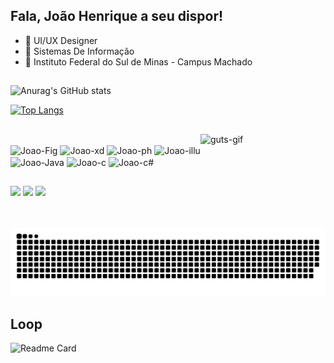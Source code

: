 ## Fala, João Henrique a seu dispor!

- 🔭 UI/UX Designer
- 🌱 Sistemas De Informação
- 🏫 Instituto Federal do Sul de Minas - Campus Machado

##

 
<div>

![Anurag's GitHub stats](https://github-readme-stats.vercel.app/api?username=kkjaokk&show_icons=true&theme=tokyonight)

  
</div>

[![Top Langs](https://github-readme-stats.vercel.app/api/top-langs/?username=kkjaokk&layout=donut&theme=tokyonight)](https://github.com/kkjaokk/github-readme-stats)
  
##

<img align="right" alt="guts-gif" height="150" width="200" src= "https://media.discordapp.net/attachments/1144873242801213482/1231498523476758570/9UZAEbT.gif?ex=66372d60&is=6624b860&hm=3270ea483d207c69cce52ff6f2131463e57ad0f3afe2bbc9ae8af0849cc0d818&=">
  <div style="display: inline_block"><br>
  <img align="center" alt="Joao-Fig" height="30" width="40" src="https://cdn.jsdelivr.net/gh/devicons/devicon@latest/icons/figma/figma-original.svg">
  <img align="center" alt="Joao-xd" height="30" width="40" src="https://cdn.jsdelivr.net/gh/devicons/devicon@latest/icons/xd/xd-original.svg">
  <img align="center" alt="Joao-ph" height="30" width="40" src="https://cdn.jsdelivr.net/gh/devicons/devicon@latest/icons/photoshop/photoshop-original.svg">
  <img align="center" alt="Joao-illu" height="30" width="40" src="https://cdn.jsdelivr.net/gh/devicons/devicon@latest/icons/illustrator/illustrator-plain.svg">
  <img align="center" alt="Joao-Java" height="30" width="40" src="https://cdn.jsdelivr.net/gh/devicons/devicon@latest/icons/java/java-original.svg">
  <img align="center" alt="Joao-c" height="30" width="40" src="https://cdn.jsdelivr.net/gh/devicons/devicon@latest/icons/c/c-original.svg">
  <img align="center" alt="Joao-c#" height="30" width="40" src="https://cdn.jsdelivr.net/gh/devicons/devicon@latest/icons/csharp/csharp-original.svg">
</div>

##

<div> 
  <a href="https://www.instagram.com/kkjao.psd" target="_blank"><img src="https://img.shields.io/badge/-Instagram-%23E4405F?style=for-the-badge&logo=instagram&logoColor=white" target="_blank"></a>
  <a href = "mailto:jh90538@gmail.com"><img src="https://img.shields.io/badge/-Gmail-%23333?style=for-the-badge&logo=gmail&logoColor=white" target="_blank"></a>
  <a href="https://www.linkedin.com/in/jo%C3%A3o-henrique-85a900279?lipi=urn%3Ali%3Apage%3Ad_flagship3_profile_view_base_contact_details%3BCTRmqB4PSxOeeNkQJoWxRA%3D%3D" target="_blank"><img src="https://img.shields.io/badge/-LinkedIn-%230077B5?style=for-the-badge&logo=linkedin&logoColor=white" target="_blank"></a> 
  
</div>

##
![Snake animation](https://github.com/kkjaokk/kkjaokk/blob/output/github-contribution-grid-snake-dark.svg)
## Loop

  ![Readme Card](https://github-readme-stats.vercel.app/api/pin/?username=kkjaokk&theme=tokyonight&repo=Projeto_Loop)
